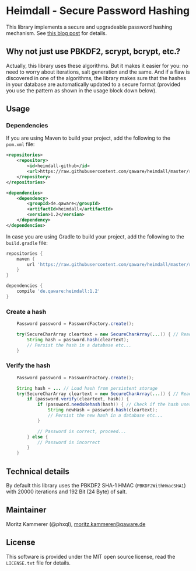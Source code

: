 # Heimdall - Secure Password Hashing

This library implements a secure and upgradeable password hashing mechanism. See [this blog post](http://qaware.blogspot.de/2015/03/secure-password-storage-and.html) for details.

## Why not just use PBKDF2, scrypt, bcrypt, etc.?

Actually, this library uses these algorithms. But it makes it easier for you: no need to worry about iterations, salt
generation and the same. And if a flaw is discovered in one of the algorithms, the library makes sure that the hashes
in your database are automatically updated to a secure format (provided you use the pattern as shown in the usage block
down below).

## Usage

### Dependencies

If you are using Maven to build your project, add the following to the `pom.xml` file:
```xml
<repositories>
    <repository>
        <id>heimdall-github</id>
        <url>https://raw.githubusercontent.com/qaware/heimdall/master/repository/</url>
    </repository>
</repositories>

<dependencies>
    <dependency>
        <groupId>de.qaware</groupId>
        <artifactId>heimdall</artifactId>
        <version>1.2</version>
    </dependency>
</dependencies>
```

In case you are using Gradle to build your project, add the following to the `build.gradle` file:
```groovy
repositories {
    maven {
        url 'https://raw.githubusercontent.com/qaware/heimdall/master/repository/'
    }
}

dependencies {
	compile 'de.qaware:heimdall:1.2'
}
```

### Create a hash
```java
    Password password = PasswordFactory.create();

    try(SecureCharArray cleartext = new SecureCharArray(...)) { // Read cleartext password from user
        String hash = password.hash(cleartext);
        // Persist the hash in a database etc...
    }
```

### Verify the hash
```java
    Password password = PasswordFactory.create();

    String hash = ... // Load hash from persistent storage
    try(SecureCharArray cleartext = new SecureCharArray(...)) { // Read cleartext password from user
        if (password.verify(cleartext, hash)) {
            if (password.needsRehash(hash)) { // Check if the hash uses an old hash algorithm, insecure parameters, etc.
                String newHash = password.hash(cleartext);
                // Persist the new hash in a database etc...
            }

            // Password is correct, proceed...
        } else {
            // Password is incorrect
        }
    }
```

## Technical details

By default this library uses the PBKDF2 SHA-1 HMAC (`PBKDF2WithHmacSHA1`) with 20000 iterations and 192 Bit (24 Byte) of salt.

## Maintainer

Moritz Kammerer (@phxql), <moritz.kammerer@qaware.de>

## License

This software is provided under the MIT open source license, read the `LICENSE.txt` file for details.
